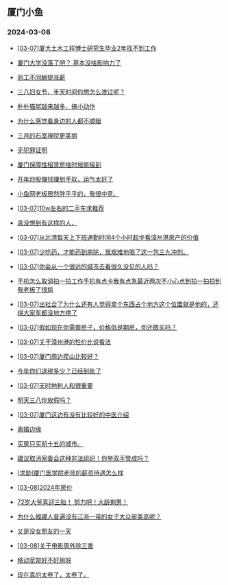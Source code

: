## 厦门小鱼 
### 2024-03-08

+ [[03-07]厦大土木工程博士研究生毕业2年找不到工作](http://bbs.xmfish.com/read-htm-tid-18157016.html)

+ [厦门大学没落了吧？ 基本没啥影响力了](http://bbs.xmfish.com/read-htm-tid-18156935.html)

+ [同工不同酬提涨薪](http://bbs.xmfish.com/read-htm-tid-18156925.html)

+ [三八妇女节，半天时间你想怎么渡过呢？](http://bbs.xmfish.com/read-htm-tid-18156915.html)

+ [朴朴猫腻越来越多，搞小动作](http://bbs.xmfish.com/read-htm-tid-18156955.html)

+ [为什么感觉看身边的人都不顺眼](http://bbs.xmfish.com/read-htm-tid-18156889.html)

+ [三月的石室禅院更美丽](http://bbs.xmfish.com/read-htm-tid-18157137.html)

+ [无犯罪证明](http://bbs.xmfish.com/read-htm-tid-18157050.html)

+ [厦门保障性租赁房啥时候能摇到](http://bbs.xmfish.com/read-htm-tid-18157029.html)

+ [开年炒股赚钱赚到手软，运气太好了](http://bbs.xmfish.com/read-htm-tid-18157022.html)

+ [小鱼网老板居然胖乎乎的，我很中意。](http://bbs.xmfish.com/read-htm-tid-18157055.html)

+ [[03-07]10w左右的二手车求推荐](http://bbs.xmfish.com/read-htm-tid-18157169.html)

+ [真没想到有这样的人，](http://bbs.xmfish.com/read-htm-tid-18157226.html)

+ [[03-07]从北漂每天上下班通勤时间4个小时起步看漳州港房产的价值](http://bbs.xmfish.com/read-htm-tid-18157266.html)

+ [[03-07]少吃药，才能药到病除，我艰难地喝了这一包三九冲剂。](http://bbs.xmfish.com/read-htm-tid-18157075.html)

+ [[03-07]你会从一个很远的城市去看很久没见的人吗？](http://bbs.xmfish.com/read-htm-tid-18157202.html)

+ [手机怎么取消拍一拍工作手机有点卡我有点急最近两次不小心点到拍一拍拍到我老板了很尴](http://bbs.xmfish.com/read-htm-tid-18157231.html)

+ [[03-07]出社会了为什么还有人觉得拿个东西占个地方这个位置就是他的，还得大家车都没地方停了](http://bbs.xmfish.com/read-htm-tid-18157293.html)

+ [[03-07]假如现在你需要房子，价格低是期房，你还敢买吗？](http://bbs.xmfish.com/read-htm-tid-18157101.html)

+ [[03-07]关于漳州港的性价比说看法](http://bbs.xmfish.com/read-htm-tid-18157278.html)

+ [[03-07]厦门周边爬山比较好？](http://bbs.xmfish.com/read-htm-tid-18157252.html)

+ [今年你们退税多少？已经到账了](http://bbs.xmfish.com/read-htm-tid-18157233.html)

+ [[03-07]天时地利人和很重要](http://bbs.xmfish.com/read-htm-tid-18157271.html)

+ [明天三八你放假吗？](http://bbs.xmfish.com/read-htm-tid-18157280.html)

+ [[03-07]厦门这边有没有比较好的中医介绍](http://bbs.xmfish.com/read-htm-tid-18157248.html)

+ [离婚边缘](http://bbs.xmfish.com/read-htm-tid-18157546.html)

+ [买房只买前十五的城市。](http://bbs.xmfish.com/read-htm-tid-18157436.html)

+ [建议取消家委会这种非法组织！你举双手赞成吗？](http://bbs.xmfish.com/read-htm-tid-18157461.html)

+ [[求助]厦门医学院老师的薪资待遇怎么样](http://bbs.xmfish.com/read-htm-tid-18157321.html)

+ [[03-08]2024年房价](http://bbs.xmfish.com/read-htm-tid-18157519.html)

+ [72岁大爷喜迎三胎！
努力吧！大龄剩男！](http://bbs.xmfish.com/read-htm-tid-18157395.html)

+ [为什么福建人普遍没有江浙一带的女子大众审美高呢？](http://bbs.xmfish.com/read-htm-tid-18157458.html)

+ [又是没女朋友的一天](http://bbs.xmfish.com/read-htm-tid-18157379.html)

+ [[03-08]关于电影周外除三害](http://bbs.xmfish.com/read-htm-tid-18157521.html)

+ [移动宽带好不好用呀](http://bbs.xmfish.com/read-htm-tid-18157390.html)

+ [现在真的太卷了，太卷了。](http://bbs.xmfish.com/read-htm-tid-18157681.html)

